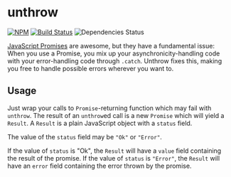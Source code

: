 # unthrow

[![NPM](https://nodei.co/npm/unthrow.png)](https://nodei.co/npm/unthrow/)
[![Build Status](https://travis-ci.org/pcstl/unthrow.svg?branch=master)](https://travis-ci.org/pcstl/unthrow)
![Dependencies Status](https://david-dm.org/pcstl/unthrow.svg)

[JavaScript Promises](https://developer.mozilla.org/en-US/docs/Web/JavaScript/Guide/Using_promises)
are awesome, but they have a fundamental issue: When you use a Promise, you mix
up your asynchronicity-handling code with your error-handling code through
`.catch`. Unthrow fixes this, making you free to handle possible errors wherever
you want to.

## Usage

Just wrap your calls to `Promise`-returning function which may fail with `unthrow`.
The result of an `unthrow`ed call is a new `Promise` which will yield a `Result`.
A `Result` is a plain JavaScript object with a `status` field.

The value of the `status` field may be `"Ok"` or `"Error"`.

If the value of `status` is "Ok", the `Result` will have a `value` field
containing the result of the promise. If the value of `status`
is `"Error"`, the `Result` will have an `error` field containing the error
thrown by the promise.
